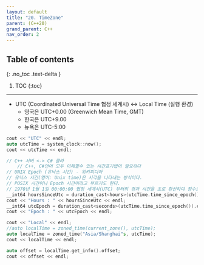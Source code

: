 ```yaml
---
layout: default
title: "20. TimeZone"
parent: (C++20)
grand_parent: C++
nav_order: 2
---
```


## Table of contents
{: .no_toc .text-delta }

1. TOC
{:toc}

---

* UTC (Coordinated Universal Time 협정 세계시) <-> Local Time (실행 환경)
    - 영국은 UTC+0.00 (Greenwich Mean Time, GMT)
    - 한국은 UTC+9.00
    - 뉴욕은 UTC-5:00

```cpp
cout << "UTC" << endl;
auto utcTime = system_clock::now();
cout << utcTime << endl;

// C++ 서버 <-> C# 클라
    // C++, C#언어 모두 이해할수 있는 시간표기법이 필요하다
// UNIX Epoch (유닉스 시간) - 위키피디아
// 유닉스 시간(영어: Unix time)은 시각을 나타내는 방식이다. 
// POSIX 시간이나 Epoch 시간이라고 부르기도 한다. 
// 1970년 1월 1일 00:00:00 협정 세계시(UTC) 부터의 경과 시간을 초로 환산하여 정수로 나타낸 것이다.
__int64 hoursSinceUtc = duration_cast<hours>(utcTime.time_since_epoch()).count();
cout << "Hours : " << hoursSinceUtc << endl;
__int64 utcEpoch = duration_cast<seconds>(utcTime.time_since_epoch()).count();
cout << "Epoch : " << utcEpoch << endl;

cout << "Local" << endl;
//auto localTime = zoned_time(current_zone(), utcTime);
auto localTime = zoned_time("Asia/Shanghai"s, utcTime);
cout << localTime << endl;

auto offset = localTime.get_info().offset;
cout << offset << endl;
```


